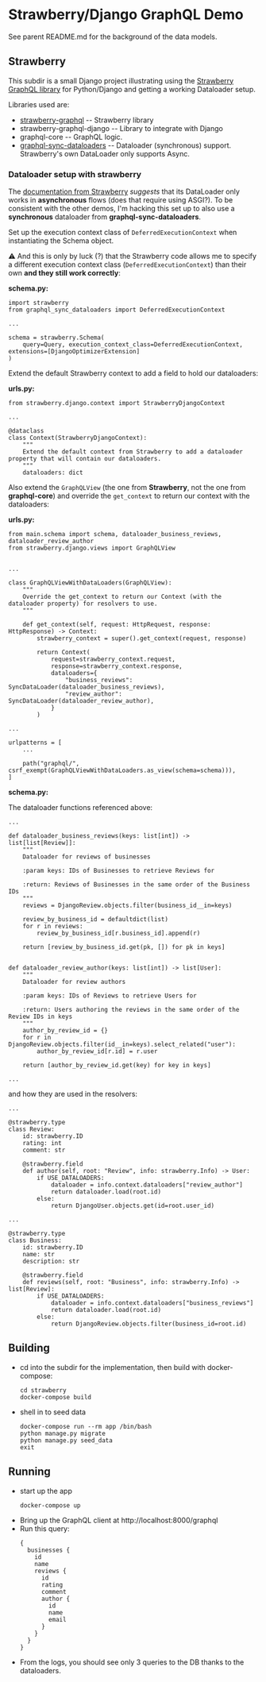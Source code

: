 # Strawberry/Django GraphQL Demo #

See parent README.md for the background of the data models.

## Strawberry ##

This subdir is a small Django project illustrating using the [Strawberry GraphQL library](https://strawberry.rocks/) for Python/Django
and getting a working Dataloader setup.

Libraries used are:
- [strawberry-graphql](https://strawberry.rocks/) -- Strawberry library
- strawberry-graphql-django -- Library to integrate with Django
- graphql-core -- GraphQL logic.
- [graphql-sync-dataloaders](https://ariadnegraphql.org/docs/dataloaders) -- Dataloader (synchronous) support. Strawberry's own DataLoader only 
  supports Async.

### Dataloader setup with strawberry ###

The [documentation from Strawberry](https://strawberry.rocks/docs/guides/dataloaders#usage-with-context) _suggests_ that its DataLoader only works in **asynchronous** flows 
(does that require using ASGI?). To be consistent with the other demos, I'm hacking this set up to also use
a **synchronous** dataloader from **graphql-sync-dataloaders**.

Set up the execution context class of `DeferredExecutionContext` when instantiating the Schema object. 

⚠ And this is only by luck (?) that the Strawberry code allows me to specify a different execution context class 
(`DeferredExecutionContext`) than their own **and they still work correctly**:

**schema.py:**
```
import strawberry
from graphql_sync_dataloaders import DeferredExecutionContext

...

schema = strawberry.Schema(
    query=Query, execution_context_class=DeferredExecutionContext, extensions=[DjangoOptimizerExtension]
)
```

Extend the default Strawberry context to add a field to hold our dataloaders:

**urls.py:**
```
from strawberry.django.context import StrawberryDjangoContext

...

@dataclass
class Context(StrawberryDjangoContext):
    """
    Extend the default context from Strawberry to add a dataloader property that will contain our dataloaders.
    """
    dataloaders: dict
```

Also extend the `GraphQLView` (the one from **Strawberry**, not 
the one from **graphql-core**) and override the `get_context` to return our context with the dataloaders:

**urls.py:**
```
from main.schema import schema, dataloader_business_reviews, dataloader_review_author
from strawberry.django.views import GraphQLView


...

class GraphQLViewWithDataLoaders(GraphQLView):
    """
    Override the get_context to return our Context (with the dataloader property) for resolvers to use.
    """

    def get_context(self, request: HttpRequest, response: HttpResponse) -> Context:
        strawberry_context = super().get_context(request, response)

        return Context(
            request=strawberry_context.request,
            response=strawberry_context.response,
            dataloaders={
                "business_reviews": SyncDataLoader(dataloader_business_reviews),
                "review_author": SyncDataLoader(dataloader_review_author),
            }
        )
    
...
        
urlpatterns = [
    ...
    
    path("graphql/", csrf_exempt(GraphQLViewWithDataLoaders.as_view(schema=schema))),
]
```

**schema.py:**

The dataloader functions referenced above:

```
...

def dataloader_business_reviews(keys: list[int]) -> list[list[Review]]:
    """
    Dataloader for reviews of businesses

    :param keys: IDs of Businesses to retrieve Reviews for

    :return: Reviews of Businesses in the same order of the Business IDs
    """
    reviews = DjangoReview.objects.filter(business_id__in=keys)

    review_by_business_id = defaultdict(list)
    for r in reviews:
        review_by_business_id[r.business_id].append(r)

    return [review_by_business_id.get(pk, []) for pk in keys]


def dataloader_review_author(keys: list[int]) -> list[User]:
    """
    Dataloader for review authors

    :param keys: IDs of Reviews to retrieve Users for

    :return: Users authoring the reviews in the same order of the Review IDs in keys
    """
    author_by_review_id = {}
    for r in DjangoReview.objects.filter(id__in=keys).select_related("user"):
        author_by_review_id[r.id] = r.user

    return [author_by_review_id.get(key) for key in keys]

...

```

and how they are used in the resolvers:
```
...

@strawberry.type
class Review:
    id: strawberry.ID
    rating: int
    comment: str

    @strawberry.field
    def author(self, root: "Review", info: strawberry.Info) -> User:
        if USE_DATALOADERS:
            dataloader = info.context.dataloaders["review_author"]
            return dataloader.load(root.id)
        else:
            return DjangoUser.objects.get(id=root.user_id)
            
...

@strawberry.type
class Business:
    id: strawberry.ID
    name: str
    description: str

    @strawberry.field
    def reviews(self, root: "Business", info: strawberry.Info) -> list[Review]:
        if USE_DATALOADERS:
            dataloader = info.context.dataloaders["business_reviews"]
            return dataloader.load(root.id)
        else:
            return DjangoReview.objects.filter(business_id=root.id)            

```



## Building ##
- cd into the subdir for the implementation, then build with docker-compose:
  ```
  cd strawberry
  docker-compose build
  ```
- shell in to seed data
  ```
  docker-compose run --rm app /bin/bash
  python manage.py migrate
  python manage.py seed_data
  exit
  ```
## Running ##
- start up the app
  ```
  docker-compose up
  ```
- Bring up the GraphQL client at http://localhost:8000/graphql
- Run this query:
  ```
  {
    businesses {
      id
      name
      reviews {
        id
        rating
        comment
        author {
          id
          name
          email
        }
      }
    }
  }
  ```
- From the logs, you should see only 3 queries to the DB thanks to the dataloaders.
